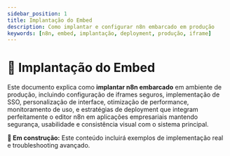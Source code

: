 ```yaml
---
sidebar_position: 1
title: Implantação do Embed
description: Como implantar e configurar n8n embarcado em produção
keywords: [n8n, embed, implantação, deployment, produção, iframe]
---
```


# 🚀 Implantação do Embed

Este documento explica como **implantar n8n embarcado** em ambiente de produção, incluindo configuração de iframes seguros, implementação de SSO, personalização de interface, otimização de performance, monitoramento de uso, e estratégias de deployment que integram perfeitamente o editor n8n em aplicações empresariais mantendo segurança, usabilidade e consistência visual com o sistema principal.

**🔄 Em construção:** Este conteúdo incluirá exemplos de implementação real e troubleshooting avançado.
